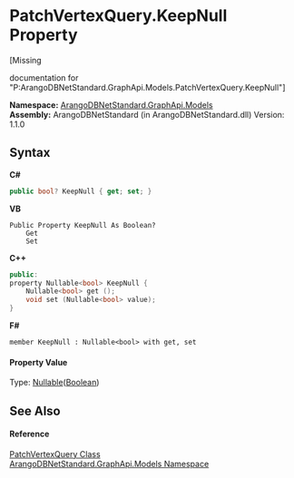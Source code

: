 # PatchVertexQuery.KeepNull Property 
 

\[Missing <summary> documentation for "P:ArangoDBNetStandard.GraphApi.Models.PatchVertexQuery.KeepNull"\]

**Namespace:**&nbsp;<a href="6fb2338d-d8f7-f9c1-2056-1702fe9bf954">ArangoDBNetStandard.GraphApi.Models</a><br />**Assembly:**&nbsp;ArangoDBNetStandard (in ArangoDBNetStandard.dll) Version: 1.1.0

## Syntax

**C#**<br />
``` C#
public bool? KeepNull { get; set; }
```

**VB**<br />
``` VB
Public Property KeepNull As Boolean?
	Get
	Set
```

**C++**<br />
``` C++
public:
property Nullable<bool> KeepNull {
	Nullable<bool> get ();
	void set (Nullable<bool> value);
}
```

**F#**<br />
``` F#
member KeepNull : Nullable<bool> with get, set

```


#### Property Value
Type: <a href="https://docs.microsoft.com/dotnet/api/system.nullable-1" target="_blank" rel="noopener noreferrer">Nullable</a>(<a href="https://docs.microsoft.com/dotnet/api/system.boolean" target="_blank" rel="noopener noreferrer">Boolean</a>)

## See Also


#### Reference
<a href="38756543-faa6-57a8-e43f-3631ab41ff07">PatchVertexQuery Class</a><br /><a href="6fb2338d-d8f7-f9c1-2056-1702fe9bf954">ArangoDBNetStandard.GraphApi.Models Namespace</a><br />